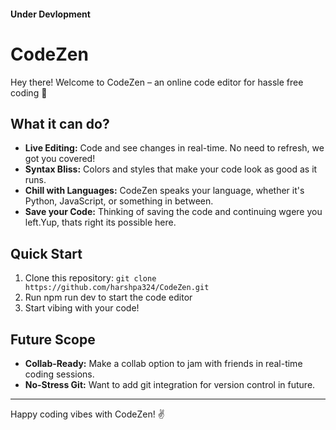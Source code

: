 #### Under Devlopment

# CodeZen

Hey there! Welcome to CodeZen – an online code editor for hassle free coding 🚀

## What it can do?

- **Live Editing:** Code and see changes in real-time. No need to refresh, we got you covered!
- **Syntax Bliss:** Colors and styles that make your code look as good as it runs.
- **Chill with Languages:** CodeZen speaks your language, whether it's Python, JavaScript, or something in between.
- **Save your Code:** Thinking of saving the code and continuing wgere you left.Yup, thats right its possible here.

## Quick Start

1. Clone this repository: `git clone https://github.com/harshpa324/CodeZen.git`
2. Run npm run dev to start the code editor
3. Start vibing with your code!

## Future Scope
- **Collab-Ready:** Make a collab option to jam with friends in real-time coding sessions. 
- **No-Stress Git:** Want to add git integration for version control in future. 
---

Happy coding vibes with CodeZen! ✌️